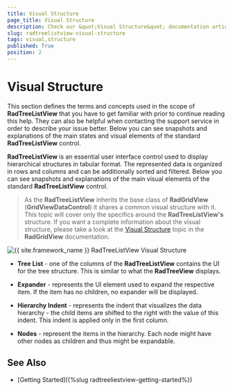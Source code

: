 ```yaml
---
title: Visual Structure
page_title: Visual Structure
description: Check our &quot;Visual Structure&quot; documentation article for the RadTreeListView {{ site.framework_name }} control.
slug: radtreelistview-visual-structure
tags: visual,structure
published: True
position: 2
---
```


# Visual Structure

This section defines the terms and concepts used in the scope of __RadTreeListView__ that you have to get familiar with prior to continue reading this help. They can also be helpful when contacting the support service in order to describe your issue better. Below you can see snapshots and explanations of the main states and visual elements of the standard __RadTreeListView__ control.

__RadTreeListView__ is an essential user interface control used to display hierarchical structures in tabular format. The represented data is organized in rows and columns and can be additionally sorted and filtered. Below you can see snapshots and explanations of the main visual elements of the standard __RadTreeListView__ control.

>As the __RadTreeListView__ inherits the base class of __RadGridView__ (__GridViewDataControl__) it shares a common visual structure with it. This topic will cover only the specifics around the __RadTreeListView's__ structure. If you want a complete information about  the visual structure, please take a look at the [Visual Structure](http://www.telerik.com/help/wpf/gridview-visual-structure.html) topic in the __RadGridView__ documentation.

![{{ site.framework_name }} RadTreeListView Visual Structure](images/RadTreeListView_VisualStructure_01.png)

* __Tree List__ - one of the columns of the __RadTreeListView__ contains the UI for the tree structure. This is similar to what the __RadTreeView__ displays.

* __Expander__ - represents the UI element used to expand the respective item. If the item has no children, no expander will be displayed.

* __Hierarchy Indent__ - represents the indent that visualizes the data hierarchy - the child items are shifted to the right with the value of this indent. This indent is applied only in the first column.

* __Nodes__ - represent the items in the hierarchy. Each node might have other nodes as children and thus might be expandable.

## See Also

 * [Getting Started]({%slug radtreeliestview-getting-started%})
